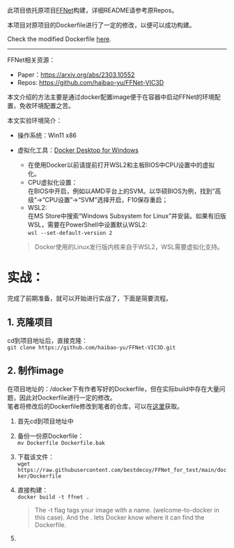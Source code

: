 此项目依托原项目[FFNet](https://github.com/haibao-yu/FFNet-VIC3D)构建，详细README请参考原Repos。

本项目对原项目的Dockerfile进行了一定的修改，以便可以成功构建。

Check the modified Dockerfile [here](https://github.com/bestdecoy/FFNet_for_test/tree/main/docker).

---

FFNet相关资源：
- Paper：https://arxiv.org/abs/2303.10552
- Repos: https://github.com/haibao-yu/FFNet-VIC3D

本文介绍的方法主要是通过docker配置image便于在容器中启动FFNet的环境配置，免收环境配置之苦。


本文实验环境简介：
- 操作系统：Win11 x86
- 虚拟化工具：[Docker Desktop for Windows](https://docs.docker.com/desktop/install/windows-install/)
    - 在使用Docker以前请提前打开WSL2和主板BIOS中CPU设置中的虚拟化。
    - CPU虚拟化设置：  
    在BIOS中开启，例如以AMD平台上的SVM。以华硕BIOS为例，找到“高级”->“CPU设置”->“SVM”选择开启，F10保存重启；
    - WSL2:   
    在MS Store中搜索“Windows Subsystem for Linux”并安装。如果有旧版WSL，需要在PowerShell中设置默认WSL2:  
    `wsl --set-default-version 2`

    > Docker使用的Linux发行版内核来自于WSL2，WSL需要虚拟化支持。

# 实战：
完成了前期准备，就可以开始进行实战了，下面是简要流程。
## 1. 克隆项目
cd到项目地址后，直接克隆：  
`git clone https://github.com/haibao-yu/FFNet-VIC3D.git`

## 2. 制作image
在项目地址的：/docker下有作者写好的Dockerfile，但在实际build中存在大量问题，因此对Dockerfile进行一定的修改。  
笔者将修改后的Dockerfile修改到笔者的仓库，可以在[这里](https://github.com/bestdecoy/FFNet_for_test/blob/main/docker/Dockerfile)获取。

1. 首先cd到项目地址中
2. 备份一份原Dockerfile：  
    `mv Dockerfile Dockerfile.bak`  
3. 下载该文件：  
    `wget https://raw.githubusercontent.com/bestdecoy/FFNet_for_test/main/docker/Dockerfile`
4. 直接构建：  
`docker build -t ffnet .`  
    > The -t flag tags your image with a name. (welcome-to-docker in this case). And the . lets Docker know where it can find the Dockerfile.  


5. 
